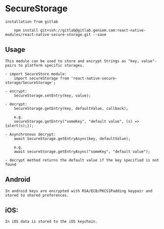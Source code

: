 # SecureStorage

	installation from gitlab
		
		npm install git+ssh://gitlab@gitlab.geniem.com:react-native-modules/react-native-secure-storage.git --save


Usage
-----
	This module can be used to store and encrypt Strings as "key, value"-pairs to platform specific storages.

	- import SecureStore module: 
		import secureStorage from 'react-native-secure-storage/SecureStorage';

	- encrypt:
		SecureStorage.setEntry(key, value);

	- decrypt:
		SecureStorage.getEntry(key, defaultValue, callback);

		e.g.
		secureStorage.getEntry("someKey", "default value", (s) => {alert(s);});

	- Asynchronous decrypt:
		await SecureStorage.getEntryAsync(key, defaultValue);

		e.g.
		await secureStorage.getEntryAsync("someKey", "default value");

	- decrypt method returns the default value if the key specified is not found

Android
-------
	In android keys are encrypted with RSA/ECB/PKCS1Padding keypair and stored to shared preferences.


iOS:
----
	In iOS data is stored to the iOS keychain.
